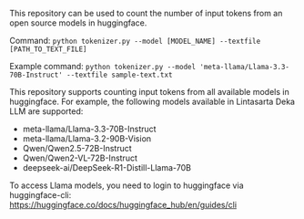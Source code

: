 This repository can be used to count the number of input tokens from an open source models in huggingface.

Command:
`python tokenizer.py --model [MODEL_NAME] --textfile [PATH_TO_TEXT_FILE]`

Example command:
`python tokenizer.py --model 'meta-llama/Llama-3.3-70B-Instruct' --textfile sample-text.txt`

This repository supports counting input tokens from all available models in huggingface. For example, the following models available in Lintasarta Deka LLM are supported:
* meta-llama/Llama-3.3-70B-Instruct
* meta-llama/Llama-3.2-90B-Vision
* Qwen/Qwen2.5-72B-Instruct
* Qwen/Qwen2-VL-72B-Instruct
* deepseek-ai/DeepSeek-R1-Distill-Llama-70B

To access Llama models, you need to login to huggingface via huggingface-cli: https://huggingface.co/docs/huggingface_hub/en/guides/cli